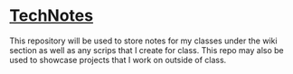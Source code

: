 # [TechNotes](https://github.com/Chromosom3/TechNotes/wiki)
This repository will be used to store notes for my classes under the wiki section as well as any scrips that I create for class. This repo may also be used to showcase projects that I work on outside of class. 
